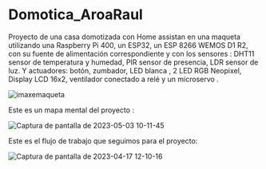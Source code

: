 # Domotica_AroaRaul
Proyecto de una casa domotizada con Home assistan en una maqueta utilizando una Raspberry Pi 400, un ESP32, un ESP 8266 WEMOS D1 R2, con su fuente de alimentación correspondiente y con los sensores : DHT11 sensor de temperatura y humedad, PIR sensor de presencia, LDR sensor de luz. Y actuadores: botón, zumbador, LED blanca , 2 LED RGB Neopixel, Display LCD 16x2, ventilador conectado a relé y un microservo .




![imaxemaqueta](https://user-images.githubusercontent.com/129267301/235864697-89e3fb6c-2a39-4380-b7a2-5a052db431b0.png)

Este es un mapa mental del proyecto :


![Captura de pantalla de 2023-05-03 10-11-45](https://user-images.githubusercontent.com/129267301/235864930-ecb755f3-7d93-44ec-b1d6-9655352b6694.png)

Este es el flujo de trabajo que seguimos para el proyecto:

![Captura de pantalla de 2023-04-17 12-10-16](https://user-images.githubusercontent.com/129267301/235865127-b0a749e2-33ee-407a-bcd8-89ee2488dc0a.png)
